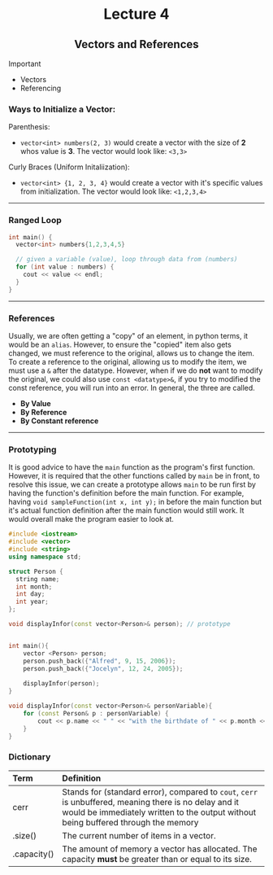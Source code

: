<div align = "center">

# Lecture 4
## Vectors and References

</div> 

> [!Important]
> - Vectors
> - Referencing


### Ways to Initialize a Vector:

Parenthesis: 
- `vector<int> numbers(2, 3)` would create a vector with the size of **2** whos value is **3**. The vector would look like: `<3,3>`

Curly Braces (Uniform Initaliization):
- `vector<int> {1, 2, 3, 4}` would create a vector with it's specific values from initialization. The vector would look like: `<1,2,3,4>`

---

### Ranged Loop 
```C++
int main() {
  vector<int> numbers{1,2,3,4,5}

  // given a variable (value), loop through data from (numbers)
  for (int value : numbers) {
    cout << value << endl;
  }
}
```

---

### References
Usually, we are often getting a "copy" of an element, in python terms, it would be an `alias`. However, to ensure the "copied" item also gets changed, we must reference to the original, allows us to change the item. To create a reference to the original, allowing us to modify the item, we must use a `&` after the datatype. However, when if we do **not** want to modify the original, we could also use `const <datatype>&`, if you try to modified the const reference, you will run into an error. In general, the three are called.

- **By Value**
- **By Reference**
- **By Constant reference**

---

### Prototyping
It is good advice to have the `main` function as the program's first function. However, it is required that the other functions called by `main` be in front, to resolve this issue, we can create a prototype allows `main` to be run first by having the function's definition before the main function. For example, having `void sampleFunction(int x, int y);` in before the main function but it's actual function definition after the main function would still work. It would overall make the program easier to look at. 


```C++
#include <iostream>
#include <vector>
#include <string>
using namespace std;

struct Person {
  string name;
  int month;
  int day;
  int year;
};

void displayInfor(const vector<Person>& person); // prototype


int main(){
    vector <Person> person;
    person.push_back({"Alfred", 9, 15, 2006});
    person.push_back({"Jocelyn", 12, 24, 2005});
    
    displayInfor(person);
}

void displayInfor(const vector<Person>& personVariable){
    for (const Person& p : personVariable) {
        cout << p.name << " " << "with the birthdate of " << p.month << "/" << p.day << "/" << p.year << endl;
    }
}
```


### Dictionary 

<div align = "center">
  
| Term | Definition |
| :---  | :--- |
| cerr | Stands for (standard error), compared to `cout`, `cerr` is unbuffered, meaning there is no delay and it would be immediately written to the output without being buffered through the memory| 
| .size() | The current number of items in a vector. | 
| .capacity() | The amount of memory a vector has allocated. The capacity **must** be greater than or equal to its size. |

</div> 
